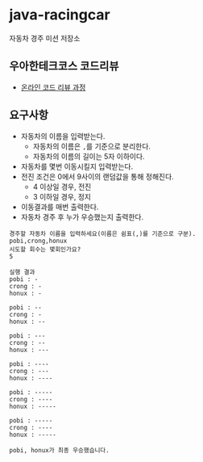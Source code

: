 # java-racingcar

자동차 경주 미션 저장소

## 우아한테크코스 코드리뷰

- [온라인 코드 리뷰 과정](https://github.com/woowacourse/woowacourse-docs/blob/master/maincourse/README.md)

## 요구사항
- 자동차의 이름을 입력받는다.
  - 자동차의 이름은 `,`를 기준으로 분리한다.
  - 자동차의 이름의 길이는 5자 이하이다.
- 자동차를 몇번 이동시킬지 입력받는다.
- 전진 조건은 0에서 9사이의 랜덤값을 통해 정해진다.
  - 4 이상일 경우, 전진
  - 3 이하일 경우, 정지
- 이동결과를 매번 출력한다.
- 자동차 경주 후 누가 우승했는지 출력한다.
```
경주할 자동차 이름을 입력하세요(이름은 쉼표(,)를 기준으로 구분).
pobi,crong,honux
시도할 회수는 몇회인가요?
5

실행 결과
pobi : -
crong : -
honux : -

pobi : --
crong : -
honux : --

pobi : ---
crong : --
honux : ---

pobi : ----
crong : ---
honux : ----

pobi : -----
crong : ----
honux : -----

pobi : -----
crong : ----
honux : -----

pobi, honux가 최종 우승했습니다.
```
